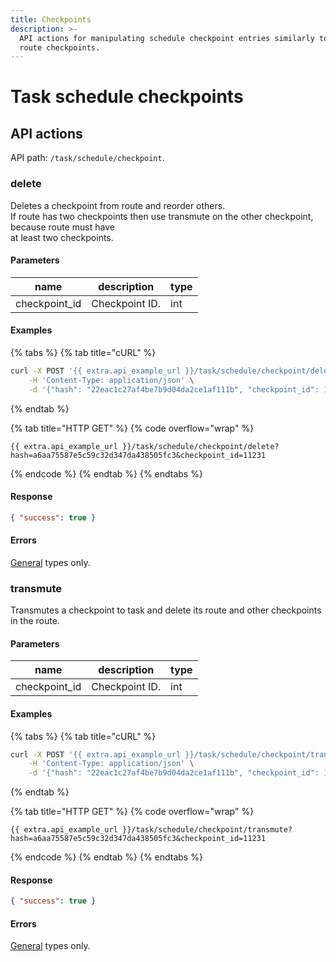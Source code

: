 ```yaml
---
title: Checkpoints
description: >-
  API actions for manipulating schedule checkpoint entries similarly to regular
  route checkpoints.
---
```


# Task schedule checkpoints

## API actions

API path: `/task/schedule/checkpoint`.

### delete

Deletes a checkpoint from route and reorder others.\
If route has two checkpoints then use transmute on the other checkpoint, because route must have\
at least two checkpoints.

#### Parameters

| name           | description    | type |
| -------------- | -------------- | ---- |
| checkpoint\_id | Checkpoint ID. | int  |

#### Examples

{% tabs %}
{% tab title="cURL" %}
```sh
curl -X POST '{{ extra.api_example_url }}/task/schedule/checkpoint/delete' \
    -H 'Content-Type: application/json' \
    -d '{"hash": "22eac1c27af4be7b9d04da2ce1af111b", "checkpoint_id": 11231}'
```
{% endtab %}

{% tab title="HTTP GET" %}
{% code overflow="wrap" %}
```http
{{ extra.api_example_url }}/task/schedule/checkpoint/delete?hash=a6aa75587e5c59c32d347da438505fc3&checkpoint_id=11231
```
{% endcode %}
{% endtab %}
{% endtabs %}

#### Response

```json
{ "success": true }
```

#### Errors

[General](../../../../errors.md#error-codes) types only.

### transmute

Transmutes a checkpoint to task and delete its route and other checkpoints in the route.

#### Parameters

| name           | description    | type |
| -------------- | -------------- | ---- |
| checkpoint\_id | Checkpoint ID. | int  |

#### Examples

{% tabs %}
{% tab title="cURL" %}
```sh
curl -X POST '{{ extra.api_example_url }}/task/schedule/checkpoint/transmute' \
    -H 'Content-Type: application/json' \
    -d '{"hash": "22eac1c27af4be7b9d04da2ce1af111b", "checkpoint_id": 11231}'
```
{% endtab %}

{% tab title="HTTP GET" %}
{% code overflow="wrap" %}
```http
{{ extra.api_example_url }}/task/schedule/checkpoint/transmute?hash=a6aa75587e5c59c32d347da438505fc3&checkpoint_id=11231
```
{% endcode %}
{% endtab %}
{% endtabs %}

#### Response

```json
{ "success": true }
```

#### Errors

[General](../../../../errors.md#error-codes) types only.
